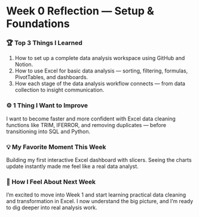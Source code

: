 #  Week 0 Reflection — Setup & Foundations

### 🏆 Top 3 Things I Learned
1. How to set up a complete data analysis workspace using GitHub and Notion.  
2. How to use Excel for basic data analysis — sorting, filtering, formulas, PivotTables, and dashboards.  
3. How each stage of the data analysis workflow connects — from data collection to insight communication.

### ⚙️ 1 Thing I Want to Improve
I want to become faster and more confident with Excel data cleaning functions like TRIM, IFERROR, and removing duplicates — before transitioning into SQL and Python.

### 💡 My Favorite Moment This Week
Building my first interactive Excel dashboard with slicers. Seeing the charts update instantly made me feel like a real data analyst.

### 🧭 How I Feel About Next Week
I’m excited to move into Week 1 and start learning practical data cleaning and transformation in Excel. I now understand the big picture, and I’m ready to dig deeper into real analysis work.
